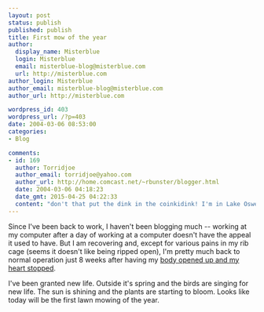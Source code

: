 ```yaml
---
layout: post
status: publish
published: publish
title: First mow of the year
author:
  display_name: Misterblue
  login: Misterblue
  email: misterblue-blog@misterblue.com
  url: http://misterblue.com
author_login: Misterblue
author_email: misterblue-blog@misterblue.com
author_url: http://misterblue.com

wordpress_id: 403
wordpress_url: /?p=403
date: 2004-03-06 08:53:00
categories:
- Blog

comments:
- id: 169
  author: Torridjoe
  author_email: torridjoe@yahoo.com
  author_url: http://home.comcast.net/~rbunster/blogger.html
  date: 2004-03-06 04:18:23
  date_gmt: 2015-04-25 04:22:33
  content: "don't that put the dink in the coinkidink! I'm in Lake Oswego, and I just mowed my lawn for the first time this year. It was still pretty wet, but 36 dry hours is about all we can hope for for another 6 weeks or so. \n\nCarry on,\nTJ\n"
---
```

<p>
Since I've been back to work, I haven't been blogging much --
working at my computer after a day of working at a computer
doesn't have the appeal it used to have.
But I am recovering and, except for various pains in my
rib cage (seems it doesn't like being ripped open),
I'm pretty much back to normal operation just 8 weeks
after having my 
<a href="http://www.misterblue.com/mt/archives/20040113-more_recovering.html">
body opened up and 
my heart stopped</a>.
</p>
<p>
I've been granted new life.
Outside it's spring and the birds are singing for new life.
The sun is shining and the plants are starting to bloom.
Looks like today will be the first lawn mowing of the year.
</p>
